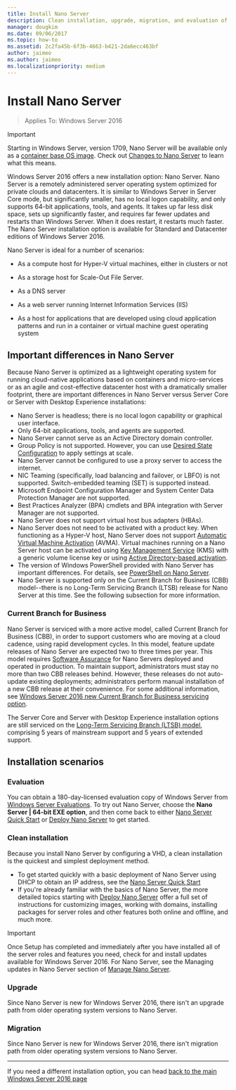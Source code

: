 ```yaml
---
title: Install Nano Server
description: Clean installation, upgrade, migration, and evaluation of Nano Server
manager: dougkim
ms.date: 09/06/2017
ms.topic: how-to
ms.assetid: 2c2fa45b-6f3b-4663-b421-2da6ecc463bf
author: jaimeo
ms.author: jaimeo
ms.localizationpriority: medium
---
```

# Install Nano Server

>Applies To: Windows Server 2016

> [!IMPORTANT]
> Starting in Windows Server, version 1709, Nano Server will be available only as a [container base OS image](/virtualization/windowscontainers/quick-start/using-insider-container-images#install-base-container-image). Check out [Changes to Nano Server](nano-in-semi-annual-channel.md) to learn what this means.

Windows Server 2016 offers a new installation option: Nano Server. Nano Server is a remotely administered server operating system optimized for private clouds and datacenters. It is similar to Windows Server in Server Core mode, but significantly smaller, has no local logon capability, and only supports 64-bit applications, tools, and agents. It takes up far less disk space, sets up significantly faster, and requires far fewer updates and restarts than Windows Server. When it does restart, it restarts much faster. The Nano Server installation option is available for Standard and Datacenter editions of Windows Server 2016.

Nano Server is ideal for a number of scenarios:

-   As a compute host for Hyper-V virtual machines, either in clusters or not

-   As a storage host for Scale-Out File Server.

-   As a DNS server

-   As a web server running Internet Information Services (IIS)

-   As a host for applications that are developed using cloud application patterns and run in a container or virtual machine guest operating system

## Important differences in Nano Server

Because Nano Server is optimized as a lightweight operating system for running cloud-native applications based on containers and micro-services or as an agile and cost-effective datacenter host with a dramatically smaller footprint, there are important differences in Nano Server versus Server Core or Server with Desktop Experience installations:

- Nano Server is headless; there is no local logon capability or graphical user interface.
- Only 64-bit applications, tools, and agents are supported.
- Nano Server cannot serve as an Active Directory domain controller.
- Group Policy is not supported. However, you can use [Desired State Configuration](/previous-versions/dn387184(v=vs.85)) to apply settings at scale.
- Nano Server cannot be configured to use a proxy server to access the internet.
- NIC Teaming (specifically, load balancing and failover, or LBFO) is not supported. Switch-embedded teaming (SET) is supported instead.
- Microsoft Endpoint Configuration Manager and System Center Data Protection Manager are not supported.
- Best Practices Analyzer (BPA) cmdlets and BPA integration with Server Manager are not supported.
- Nano Server does not support virtual host bus adapters (HBAs).
- Nano Server does not need to be activated with a product key. When functioning as a Hyper-V host, Nano Server does not support [Automatic Virtual Machine Activation](/previous-versions/windows/it-pro/windows-server-2012-R2-and-2012/dn303421(v=ws.11)) (AVMA). Virtual machines running on a Nano Server host can be activated using [Key Management Service](/previous-versions/windows/it-pro/windows-server-2012-R2-and-2012/jj612867(v=ws.11)) (KMS) with a generic volume license key or using [Active Directory-based activation](/previous-versions/windows/it-pro/windows-server-2012-R2-and-2012/dn502534(v=ws.11)).
- The version of Windows PowerShell provided with Nano Server has important differences. For details, see [PowerShell on Nano Server](PowerShell-on-Nano-Server.md).
- Nano Server is supported only on the Current Branch for Business (CBB) model--there is no Long-Term Servicing Branch (LTSB) release for Nano Server at this time. See the following subsection for more information.

### Current Branch for Business
Nano Server is serviced with a more active model, called Current Branch for Business (CBB), in order to support customers who are moving at a cloud cadence, using rapid development cycles. In this model, feature update releases of Nano Server are expected two to three times per year. This model requires [Software Assurance](https://www.microsoft.com/licensing/licensing-programs/software-assurance-default.aspx) for Nano Servers deployed and operated in production. To maintain support, administrators must stay no more than two CBB releases behind. However, these releases do not auto-update existing deployments; administrators perform manual installation of a new CBB release at their convenience. For some additional information, see [Windows Server 2016 new Current Branch for Business servicing option](https://cloudblogs.microsoft.com/windowsserver/2016/07/12/windows-server-2016-new-current-branch-for-business-servicing-option/).

The Server Core and Server with Desktop Experience installation options are still serviced on the [Long-Term Servicing Branch (LTSB) model](https://support.microsoft.com/lifecycle#gp%2Fgp_msl_policy), comprising 5 years of mainstream support and 5 years of extended support.

## Installation scenarios

### Evaluation
You can obtain a 180-day-licensed evaluation copy of Windows Server from [Windows Server Evaluations](https://www.microsoft.com/evalcenter/evaluate-windows-server-2016). To try out Nano Server, choose the **Nano Server | 64-bit EXE option**, and then come back to either [Nano Server Quick Start](Nano-Server-Quick-Start.md) or [Deploy Nano Server](Deploy-Nano-Server.md) to get started.

### Clean installation
Because you install Nano Server by configuring a VHD, a clean installation is the quickest and simplest deployment method.

- To get started quickly with a basic deployment of Nano Server using DHCP to obtain an IP address, see the [Nano Server Quick Start](Nano-Server-Quick-Start.md)
- If you're already familiar with the basics of Nano Server, the more detailed topics starting with [Deploy Nano Server](Deploy-Nano-Server.md) offer a full set of instructions for customizing images, working with domains, installing packages for server roles and other features both online and offline, and much more.

> [!IMPORTANT]
> Once Setup has completed and immediately after you have installed all of the server roles and features you need, check for and install updates available for Windows Server 2016. For Nano Server, see the Managing updates in Nano Server section of [Manage Nano Server](Manage-Nano-Server.md).

### Upgrade
Since Nano Server is new for Windows Server 2016, there isn't an upgrade path from older operating system versions to Nano Server.

### Migration
Since Nano Server is new for Windows Server 2016, there isn't migration path from older operating system versions to Nano Server.

-------------------------------------
If you need a different installation option, you can head [back to the main Windows Server 2016 page](../index.yml)